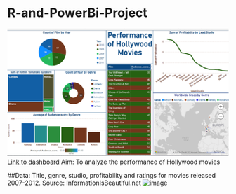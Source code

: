# R-and-PowerBi-Project
![alt text](https://github.com/Aabazay/R-and-PowerBi-Project/blob/2ceac94b99bef906c968306584d98bfa71985115/Dashboard.png)
[Link to dashboard]( https://app.powerbi.com/groups/me/reports/4a6116c0-624d-46f4-adb4-a18859bd0f5f?ctid=6efd0f20-57c8-4447-b53f-00d4992ca50b&pbi_source=linkShare)
Aim: To analyze the performance of Hollywood movies 

##Data: Title, genre, studio, profitability and ratings for movies released 2007-2012. Source: InformationIsBeautiful.net ![image](https://user-images.githubusercontent.com/119430189/205909083-d585eeee-9079-405e-8d93-143012d926a1.png)

